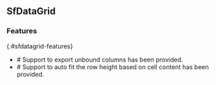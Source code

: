 ## SfDataGrid

### Features
{:#sfdatagrid-features}
*  \# Support to export unbound columns has been provided.
*  \# Support to auto fit the row height based on cell content has been provided.


